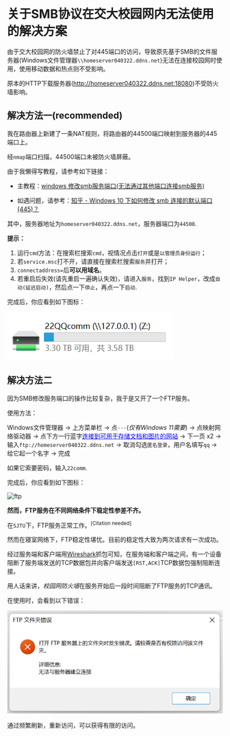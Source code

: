 # 关于SMB协议在交大校园网内无法使用的解决方案

由于交大校园网的防火墙禁止了对445端口的访问，导致原先基于SMB的文件服务器(Windows文件管理器```\\homeserver040322.ddns.net```)无法在连接校园网时使用，使用移动数据和热点则不受影响。

原本的HTTP下载服务器(http://homeserver040322.ddns.net:18080)不受防火墙影响。

## 解决方法一(recommended)

我在路由器上新建了一条NAT规则，将路由器的44500端口映射到服务器的445端口上。

经```nmap```端口扫描，44500端口未被防火墙屏蔽。

由于我懒得写教程，请参考如下链接：

- 主教程：[windows 修改smb服务端口(无法通过其他端口连接smb服务)](https://www.xiaoc.cn/article/2021_12_31/407.html)

- 如遇问题，请参考：[知乎 - Windows 10 下如何修改 smb 连接的默认端口(445)？](https://www.zhihu.com/question/59814912)


其中，服务器地址为```homeserver040322.ddns.net```，服务器端口为```44500```.

**提示：**

1. 运行```cmd```方法：在搜索栏搜索```cmd```，视情况点击```打开```或是```以管理员身份运行```；
2. 若```service.msc```打不开，请直接在搜索栏搜索```服务```并打开；
3. ```connectaddress=```后**可以用域名**。
4. 若重启后失效(请先重启一遍确认失效)，请进入```服务```，找到```IP Helper```，改成```自动(延迟启动)```，然后点一下```停止```，再点一下```启动```.

完成后，你应看到如下图标：

![smb_porthack](./smb_porthack.png)

## 解决方法二

因为SMB修改服务端口的操作比较复杂，我于是又开了一个FTP服务。

使用方法：

Windows文件管理器 -> 上方菜单栏 -> 点```···```(*仅有Windows 11需要*) -> 点映射网络驱动器 -> 点下方一行蓝字<font color=blue><u>连接到可用于存储文档和图片的网站</u></font> -> 下一页 x2 -> 输入```ftp://homeserver040322.ddns.net``` -> 取消勾选```匿名登录```，用户名填写```qq``` -> 给它起一个名字 -> 完成

如果它索要密码，输入```22comm```.

完成后，你应看到如下图标：

![ftp](C:\Users\tianyixia\Documents\GitHub\ap1028.github.io\FileServer\ftp.png)

**然而，FTP服务在不同网络条件下稳定性参差不齐。**

在```SJTU```下，FTP服务正常工作。<sup>[Citation needed]</sup>

然而在寝室网络下，FTP稳定性堪忧。目前的稳定性大致为两次请求有一次成功。

经过服务端和客户端用[Wireshark](https://baike.baidu.com/item/Wireshark/10876564?fr=aladdin)抓包可知，在服务端和客户端之间，有一个设备阻断了服务端发送的TCP数据包并向客户端发送```[RST,ACK]```TCP数据包强制阻断连接。

用人话来讲，*校园网防火墙*在服务开始后一段时间阻断了FTP服务的TCP通讯。

在使用时，会看到以下错误：

![ftperror](./ftperror.png)

通过频繁刷新，重新访问，可以获得有限的访问。
